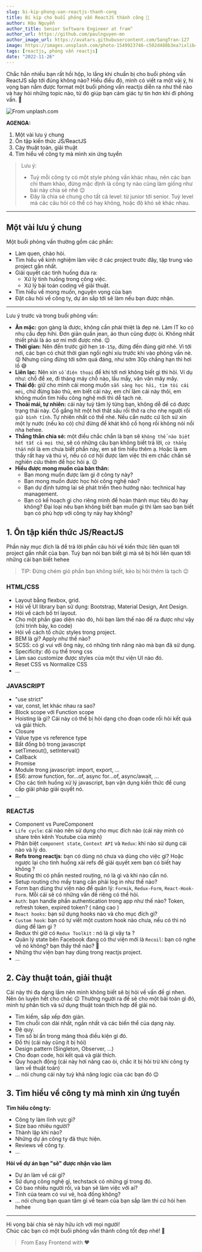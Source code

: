 ```yaml
---
slug: bi-kip-phong-van-reactjs-thanh-cong
title: Bí kíp cho buổi phỏng vấn ReactJS thành công 🎉
author: Hậu Nguyễn
author_title: Senior Software Engineer at fram^
author_url: https://github.com/paulnguyen-mn
author_image_url: https://avatars.githubusercontent.com/SangTran-127
image: https://images.unsplash.com/photo-1549923746-c502d488b3ea?ixlib=rb-1.2.1&ixid=eyJhcHBfaWQiOjEyMDd9&auto=format&fit=crop&w=1351&q=80
tags: [reactjs, phỏng vấn reactjs]
date: "2022-11-26"
---
```


Chắc hẳn nhiều bạn rất hồi hộp, lo lắng khi chuẩn bị cho buổi phỏng vấn ReactJS sắp tới đúng không nào? Hiểu điều đó, mình có viết ra một vài ý, hi vọng bạn nắm được format một buổi phỏng vấn reactjs diễn ra như thế nào và hay hỏi những topic nào, từ đó giúp bạn cảm giác tự tin hơn khi đi phỏng vấn. 🙂

<!-- truncate-->

![From unplash.com](https://images.unsplash.com/photo-1549923746-c502d488b3ea?ixlib=rb-1.2.1&ixid=eyJhcHBfaWQiOjEyMDd9&auto=format&fit=crop&w=1351&q=80)

**AGENGA:**

1. Một vài lưu ý chung
2. Ôn tập kiến thức JS/ReactJS
3. Cày thuật toán, giải thuật
4. Tìm hiểu về công ty mà mình xin ứng tuyển

> Lưu ý:
>
> - Tuỳ mỗi công ty có một style phỏng vấn khác nhau, nên các bạn chỉ tham khảo, đừng mặc định là công ty nào cũng làm giống như bài này chia sẻ nhé 😉
> - Đây là chia sẻ chung cho tất cả level: từ junior tới senior. Tuỳ level mà các câu hỏi có thể có hay không, hoặc độ khó sẽ khác nhau.

---

## Một vài lưu ý chung

Một buổi phỏng vấn thường gồm các phần:

- Làm quen, chào hỏi.
- Tìm hiểu về kinh nghiệm làm việc ở các project trước đây, tập trung vào project gần nhất.
- Giải quyết các tình huống đưa ra:
  - Xử lý tình huống trong công việc.
  - Xử lý bài toán coding về giải thuật.
- Tìm hiểu về mong muốn, nguyện vọng của bạn
- Đặt câu hỏi về công ty, dự án sắp tới sẽ làm nếu bạn được nhận.

---

Lưu ý trước và trong buổi phỏng vấn:

- **Ăn mặc:** gọn gàng là được, không cần phải thiệt là đẹp nè. Làm IT ko có nhu cầu đẹp hihi. Đơn giản quần jean, áo thun cũng được òi. Không nhất thiết phải là áo sơ mi mới được nhé. 😉
- **Thời gian:** Nên đến trước giờ hẹn `10-15p`, đừng đến đúng giờ nhé. Vì tới nơi, các bạn có chút thời gian ngồi nghỉ xíu trước khi vào phỏng vấn nè. 😜 Nhưng cũng đừng tới sớm quá đáng, như sớm 30p chẳng hạn thì hơi lố 😅
- **Liên lạc:** Nên xin `số điện thoại` để khi tới nơi không biết gì thì hỏi. Ví dụ như: chỗ để xe, đi tháng máy chỗ nào, lầu mấy, vân vân mây mây.
- **Thái độ:** giữ cho mình cái mong muốn `sẵn sàng học hỏi, tìm tòi cái mới`, chứ đừng bảo thủ, em biết cái này, em chỉ làm cái này thôi, em không muốn tìm hiểu công nghệ mới thì dễ tạch nè.
- **Thoải mái, tự nhiên:** cái này tuỳ tâm lý từng bạn, không dễ để có được trạng thái này. Cố gắng hít một hơi thât sâu rồi thở ra cho nhẹ người rồi `giữ bình tĩnh`. Tự nhiên nhất có thể nhé. Nếu cần nước cứ lịch sử xin một ly nước (nếu ko có) chứ đừng để khát khô cổ họng rồi không nói nổi nha hehee.
- **Thẳng thắn chia sẻ:** một điều chắc chắn là bạn sẽ `không thể nào biết hết tất cả mọi thứ`, sẽ có những câu bạn không biết trả lời, `cứ thẳng thắn` nói là em chưa biết phần này, em sẽ tìm hiểu thêm ạ. Hoặc là em thấy rất hay và thú vị, nếu có cơ hội được làm việc thì em chắc chắn sẽ nghiên cứu thêm để học hỏi ạ. 😉
- **Hiểu được mong muốn của bản thân:**
  - Bạn mong muốn được làm gì ở công ty này?
  - Bạn mong muốn được học hỏi công nghệ nào?
  - Bạn dự định tương lai sẽ phát triển theo hướng nào: technical hay management.
  - Bạn có kế hoạch gì cho riêng mình để hoàn thành mục tiêu đó hay không?
    Đại loại nếu bạn không biết bạn muốn gì thì làm sao bạn biết bạn có phù hợp với công ty này hay không?

## 1. Ôn tập kiến thức JS/ReactJS

Phần này mục đích là để trả lời phần câu hỏi về kiến thức liên quan tới project gần nhất của bạn. Tuỳ bạn nói bạn biết gì mà sẽ bị hỏi liên quan tới những cái bạn biết hehee

> TIP: Đừng chém gió phần bạn không biết, kẻo bị hỏi thêm là tạch 😉

### HTML/CSS

- Layout bằng flexbox, grid.
- Hỏi về UI library bạn sử dụng: Bootstrap, Material Design, Ant Design.
- Hỏi về cách bố trí layout.
- Cho một phần giao diện nào đó, hỏi bạn làm thế nào để ra được như vậy (chỉ trình bày, ko code)
- Hỏi về cách tổ chức styles trong project.
- BEM là gì? Apply như thế nào?
- SCSS: có gì vui với ông này, có những tính năng nào mà bạn đã sử dụng.
- Specificity: độ cụ thể trong css
- Làm sao customize được styles của một thư viện UI nào đó.
- Reset CSS vs Normalize CSS
- ...

### JAVASCRIPT

- "use strict"
- var, const, let khác nhau ra sao?
- Block scope với Function scope
- Hoisting là gì? Cái này có thể bị hỏi dạng cho đoạn code rồi hỏi kết quả và giải thích.
- Closure
- Value type vs reference type
- Bất đồng bộ trong javascript
- setTimeout(), setInterval()
- Callback
- Promise
- Module trong javascript: import, export, ...
- ES6: arrow function, for...of, async for...of, async/await, ...
- Cho các tình huống xử lý javascript, bạn vận dụng kiến thức để cung cấp giải pháp giải quyết nó.
- ...

### REACTJS

- Component vs PureComponent
- `Life cycle`: cái nào nên sử dụng cho mục đích nào (cái này mình có share trên kênh Youtube của mình)
- Phân biệt `component state`, `Context API` và `Redux`: khi nào sử dụng cái nào và lý do.
- **Refs trong reactjs**: bạn có dùng nó chưa và dùng cho việc gì? Hoặc ngược lại cho tình huống xài refs để giải quyết xem bạn có biết hay không ?
- Routing thì có phần nested routing, nó là gì và khi nào cần nó.
- Setup routing cho mấy trang cần phải log in như thế nào?
- Form bạn dùng thư viện nào để quản lý: `Formik`, `Redux-Form`, `React-Hook-Form`. Mỗi cái sẽ có những vấn đề riêng có thể hỏi.
- `Auth`: bạn handle phần authentication trong app như thế nào? Token, refresh token, expired token? ( nâng cao )
- `React hooks`: bạn sử dụng hooks nào và cho mục đích gì?
- `Custom hook`: bạn có tự viết một custom hook nào chưa, nếu có thì nó dùng để làm gì ?
- Redux thì giờ có `Redux Toolkit` : nó là gì vậy ta ?
- Quản lý state bên Facebook đang có thư viện mới là `Recoil`: bạn có nghe về nó không? bạn thấy thế nào? 🤣
- Những thư viện bạn hay dùng trong reactjs project.
- ...

## 2. Cày thuật toán, giải thuật

Cái này thì đa dạng lắm nên mình không biết sẽ bị hỏi về vấn đề gì nhen. Nên ôn luyện hết cho chắc 😉 Thường người ra đề sẽ cho một bài toán gì đó, mình tự phân tích và sử dụng thuật toán thích hợp để giải nó.

- Tìm kiếm, sắp xếp đơn giản.
- Tìm chuỗi con dài nhất, ngắn nhất và các biến thể của dạng này.
- Đệ quy.
- Tìm số bí ẩn trong mảng thoả điều kiện gì đó.
- Đồ thị (cái này cũng ít bị hỏi)
- Design pattern (Singleton, Observer, ...)
- Cho đoạn code, hỏi kết quả và giải thích.
- Quy hoạch động (cái này hơi nâng cao òi, chắc ít bị hỏi trừ khi công ty làm về thuật toán)
- ... nói chung cái này tuỳ khả năng logic của các bạn đó 😉

## 3. Tìm hiểu về công ty mà mình xin ứng tuyển

**Tìm hiểu công ty:**

- Công ty làm lĩnh vực gì?
- Size bao nhiêu người?
- Thành lập khi nào?
- Những dự án công ty đã thực hiện.
- Reviews về công ty.
- ...

**Hỏi về dự án bạn "sẽ" được nhận vào làm**

- Dự án làm về cái gì?
- Sử dụng công nghệ gì, techstack có những gì trong đó.
- Có bao nhiêu người rồi, và bạn sẽ làm việc với ai?
- Tính của team có vui vẻ, hoà đồng không?
- ... nói chung bạn quan tâm gì về team của bạn sắp làm thì cứ hỏi hen hehee

---

Hi vọng bài chia sẻ này hữu ích với mọi người! <br/>
Chúc các bạn có một buổi phỏng vấn thành công tốt đẹp nhé! 🎉 <br/>

> From Easy Frontend with ❤️
